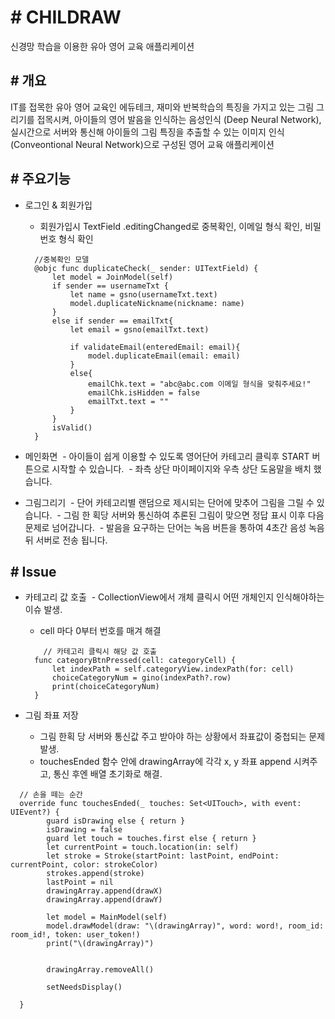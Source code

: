 # # CHILDRAW

신경망 학습을 이용한 유아 영어 교육 애플리케이션

## # 개요

IT를 접목한 유아 영어 교육인 에듀테크, 재미와 반복학습의 특징을 가지고 있는 그림 그리기를 접목시켜, 
아이들의 영어 발음을 인식하는 음성인식 (Deep Neural Network), 실시간으로 서버와 통신해 아이들의 그림 
특징을 추출할 수 있는 이미지 인식 (Conveontional Neural Network)으로 구성된 영어 교육 애플리케이션

## # 주요기능

* 로그인 & 회원가입
  - 회원가입시 TextField .editingChanged로 중복확인, 이메일 형식 확인, 비밀번호 형식 확인
  ```
    //중복확인 모델
    @objc func duplicateCheck(_ sender: UITextField) {
        let model = JoinModel(self)
        if sender == usernameTxt {
            let name = gsno(usernameTxt.text)
            model.duplicateNickname(nickname: name)
        }
        else if sender == emailTxt{
            let email = gsno(emailTxt.text)
            
            if validateEmail(enteredEmail: email){
                model.duplicateEmail(email: email)
            }
            else{
                emailChk.text = "abc@abc.com 이메일 형식을 맞춰주세요!"
                emailChk.isHidden = false
                emailTxt.text = ""
            }
        }
        isValid()
    }
    ```

* 메인화면
  - 아이들이 쉽게 이용할 수 있도록 영어단어 카테고리 클릭후 START 버튼으로 시작할 수 있습니다.
  - 좌측 상단 마이페이지와 우측 상단 도움말을 배치 했습니다.
  
* 그림그리기
  - 단어 카테고리별 랜덤으로 제시되는 단어에 맞추어 그림을 그릴 수 있습니다.
  - 그림 한 획당 서버와 통신하여 추론된 그림이 맞으면 정답 표시 이후 다음 문제로 넘어갑니다.
  - 발음을 요구하는 단어는 녹음 버튼을 통하여 4초간 음성 녹음 뒤 서버로 전송 됩니다.
  
## # Issue

* 카테고리 값 호출
  - CollectionView에서 개체 클릭시 어떤 개체인지 인식해야하는 이슈 발생.
  - cell 마다 0부터 번호를 매겨 해결
  
  ```
      // 카테고리 클릭시 해당 값 호출
    func categoryBtnPressed(cell: categoryCell) {
        let indexPath = self.categoryView.indexPath(for: cell)
        choiceCategoryNum = gino(indexPath?.row)
        print(choiceCategoryNum)
    }
  ```
  
* 그림 좌표 저장
  - 그림 한획 당 서버와 통신값 주고 받아야 하는 상황에서 좌표값이 중첩되는 문제 발생.
  - touchesEnded 함수 안에 drawingArray에 각각 x, y 좌표 append 시켜주고, 통신 후엔 배열 초기화로 해결.
  
```
  // 손을 떼는 순간
  override func touchesEnded(_ touches: Set<UITouch>, with event: UIEvent?) {
        guard isDrawing else { return }
        isDrawing = false
        guard let touch = touches.first else { return }
        let currentPoint = touch.location(in: self)
        let stroke = Stroke(startPoint: lastPoint, endPoint: currentPoint, color: strokeColor)
        strokes.append(stroke)
        lastPoint = nil
        drawingArray.append(drawX)
        drawingArray.append(drawY)
        
        let model = MainModel(self)
        model.drawModel(draw: "\(drawingArray)", word: word!, room_id: room_id!, token: user_token!)
        print("\(drawingArray)")
        
        
        drawingArray.removeAll()
        
        setNeedsDisplay()
        
  } 
```
